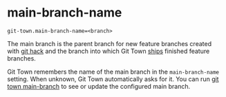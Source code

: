 # main-branch-name

```
git-town.main-branch-name=<branch>
```

The main branch is the parent branch for new feature branches created with
[git hack](../commands/hack.md) and the branch into which Git Town
[ships](../commands/ship.md) finished feature branches.

Git Town remembers the name of the main branch in the `main-branch-name`
setting. When unknown, Git Town automatically asks for it. You can run
[git town main-branch](../commands/main-branch.md) to see or update the
configured main branch.

```
```
